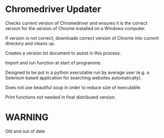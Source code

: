 # Chromedriver Updater

Checks current version of Chromedriver and ensures it is the correct version for the version of Chrome installed on a Windows computer.

If version is not correct, downloads correct version of Chrome into current directory and cleans up.

Creates a version.txt document to assist in this process.

Import and run function at start of programme.

Designed to be put in a python executable run by average user (e.g. a Selenium based application for searching websites automatically).

Does not use beautiful soup in order to reduce size of executable.

Print functions not needed in final distributed version.

# WARNING

Old and out of date
